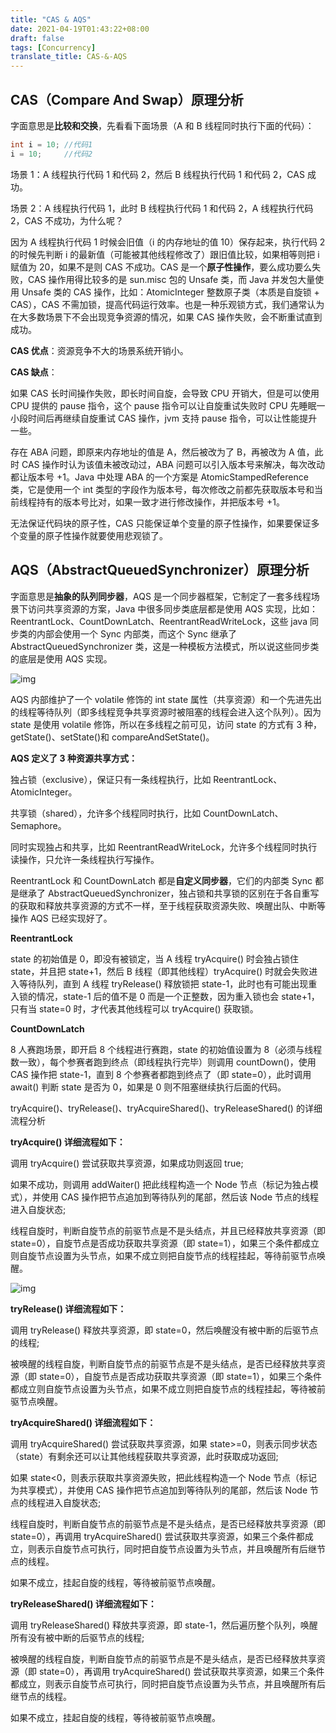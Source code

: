 ```yaml
---
title: "CAS & AQS"
date: 2021-04-19T01:43:22+08:00
draft: false
tags: [Concurrency]
translate_title: CAS-&-AQS
---
```


## CAS（Compare And Swap）原理分析

字面意思是**比较和交换**，先看看下面场景（A 和 B 线程同时执行下面的代码）：

```java
int i = 10;	//代码1
i = 10;		//代码2
```

场景 1：A 线程执行代码 1 和代码 2，然后 B 线程执行代码 1 和代码 2，CAS 成功。

场景 2：A 线程执行代码 1，此时 B 线程执行代码 1 和代码 2，A 线程执行代码 2，CAS 不成功，为什么呢？

因为 A 线程执行代码 1 时候会旧值（i 的内存地址的值 10）保存起来，执行代码 2 的时候先判断 i 的最新值（可能被其他线程修改了）跟旧值比较，如果相等则把 i 赋值为 20，如果不是则 CAS 不成功。CAS 是一个**原子性操作**，要么成功要么失败，CAS 操作用得比较多的是 sun.misc 包的 Unsafe 类，而 Java 并发包大量使用 Unsafe 类的 CAS 操作，比如：AtomicInteger 整数原子类（本质是自旋锁 + CAS），CAS 不需加锁，提高代码运行效率。也是一种乐观锁方式，我们通常认为在大多数场景下不会出现竞争资源的情况，如果 CAS 操作失败，会不断重试直到成功。

**CAS 优点**：资源竞争不大的场景系统开销小。

**CAS 缺点**：

如果 CAS 长时间操作失败，即长时间自旋，会导致 CPU 开销大，但是可以使用 CPU 提供的 pause 指令，这个 pause 指令可以让自旋重试失败时 CPU 先睡眠一小段时间后再继续自旋重试 CAS 操作，jvm 支持 pause 指令，可以让性能提升一些。

存在 ABA 问题，即原来内存地址的值是 A，然后被改为了 B，再被改为 A 值，此时 CAS 操作时认为该值未被改动过，ABA 问题可以引入版本号来解决，每次改动都让版本号 +1。Java 中处理 ABA 的一个方案是 AtomicStampedReference 类，它是使用一个 int 类型的字段作为版本号，每次修改之前都先获取版本号和当前线程持有的版本号比对，如果一致才进行修改操作，并把版本号 +1。

无法保证代码块的原子性，CAS 只能保证单个变量的原子性操作，如果要保证多个变量的原子性操作就要使用悲观锁了。

## AQS（AbstractQueuedSynchronizer）原理分析

字面意思是**抽象的队列同步器**，AQS 是一个同步器框架，它制定了一套多线程场景下访问共享资源的方案，Java 中很多同步类底层都是使用 AQS 实现，比如：ReentrantLock、CountDownLatch、ReentrantReadWriteLock，这些 java 同步类的内部会使用一个 Sync 内部类，而这个 Sync 继承了 AbstractQueuedSynchronizer 类，这是一种模板方法模式，所以说这些同步类的底层是使用 AQS 实现。

![img](https://cdn.jsdelivr.net/gh/kayleh/cdn4/cas/1.png)

AQS 内部维护了一个 volatile 修饰的 int state 属性（共享资源）和一个先进先出的线程等待队列（即多线程竞争共享资源时被阻塞的线程会进入这个队列）。因为 state 是使用 volatile 修饰，所以在多线程之前可见，访问 state 的方式有 3 种，getState()、setState()和 compareAndSetState()。

**AQS 定义了 3 种资源共享方式：**

独占锁（exclusive），保证只有一条线程执行，比如 ReentrantLock、AtomicInteger。

共享锁（shared），允许多个线程同时执行，比如 CountDownLatch、Semaphore。

同时实现独占和共享，比如 ReentrantReadWriteLock，允许多个线程同时执行读操作，只允许一条线程执行写操作。

ReentrantLock 和 CountDownLatch 都是**自定义同步器**，它们的内部类 Sync 都是继承了 AbstractQueuedSynchronizer，独占锁和共享锁的区别在于各自重写的获取和释放共享资源的方式不一样，至于线程获取资源失败、唤醒出队、中断等操作 AQS 已经实现好了。

**ReentrantLock**

state 的初始值是 0，即没有被锁定，当 A 线程 tryAcquire() 时会独占锁住 state，并且把 state+1，然后 B 线程（即其他线程）tryAcquire() 时就会失败进入等待队列，直到 A 线程 tryRelease() 释放锁把 state-1，此时也有可能出现重入锁的情况，state-1 后的值不是 0 而是一个正整数，因为重入锁也会 state+1，只有当 state=0 时，才代表其他线程可以 tryAcquire() 获取锁。

**CountDownLatch**

8 人赛跑场景，即开启 8 个线程进行赛跑，state 的初始值设置为 8（必须与线程数一致），每个参赛者跑到终点（即线程执行完毕）则调用 countDown()，使用 CAS 操作把 state-1，直到 8 个参赛者都跑到终点了（即 state=0），此时调用 await() 判断 state 是否为 0，如果是 0 则不阻塞继续执行后面的代码。

tryAcquire()、tryRelease()、tryAcquireShared()、tryReleaseShared() 的详细流程分析

**tryAcquire() 详细流程如下：**

调用 tryAcquire() 尝试获取共享资源，如果成功则返回 true;

如果不成功，则调用 addWaiter() 把此线程构造一个 Node 节点（标记为独占模式），并使用 CAS 操作把节点追加到等待队列的尾部，然后该 Node 节点的线程进入自旋状态;

线程自旋时，判断自旋节点的前驱节点是不是头结点，并且已经释放共享资源（即 state=0），自旋节点是否成功获取共享资源（即 state=1），如果三个条件都成立则自旋节点设置为头节点，如果不成立则把自旋节点的线程挂起，等待前驱节点唤醒。

![img](https://cdn.jsdelivr.net/gh/kayleh/cdn4/cas/2.png)

**tryRelease() 详细流程如下：**

调用 tryRelease() 释放共享资源，即 state=0，然后唤醒没有被中断的后驱节点的线程;

被唤醒的线程自旋，判断自旋节点的前驱节点是不是头结点，是否已经释放共享资源（即 state=0），自旋节点是否成功获取共享资源（即 state=1），如果三个条件都成立则自旋节点设置为头节点，如果不成立则把自旋节点的线程挂起，等待被前驱节点唤醒。

**tryAcquireShared() 详细流程如下：**

调用 tryAcquireShared() 尝试获取共享资源，如果 state>=0，则表示同步状态（state）有剩余还可以让其他线程获取共享资源，此时获取成功返回;

如果 state<0，则表示获取共享资源失败，把此线程构造一个 Node 节点（标记为共享模式），并使用 CAS 操作把节点追加到等待队列的尾部，然后该 Node 节点的线程进入自旋状态;

线程自旋时，判断自旋节点的前驱节点是不是头结点，是否已经释放共享资源（即 state=0），再调用 tryAcquireShared() 尝试获取共享资源，如果三个条件都成立，则表示自旋节点可执行，同时把自旋节点设置为头节点，并且唤醒所有后继节点的线程。

如果不成立，挂起自旋的线程，等待被前驱节点唤醒。

**tryReleaseShared() 详细流程如下：**

调用 tryReleaseShared() 释放共享资源，即 state-1，然后遍历整个队列，唤醒所有没有被中断的后驱节点的线程;

被唤醒的线程自旋，判断自旋节点的前驱节点是不是头结点，是否已经释放共享资源（即 state=0），再调用 tryAcquireShared() 尝试获取共享资源，如果三个条件都成立，则表示自旋节点可执行，同时把自旋节点设置为头节点，并且唤醒所有后继节点的线程。

如果不成立，挂起自旋的线程，等待被前驱节点唤醒。